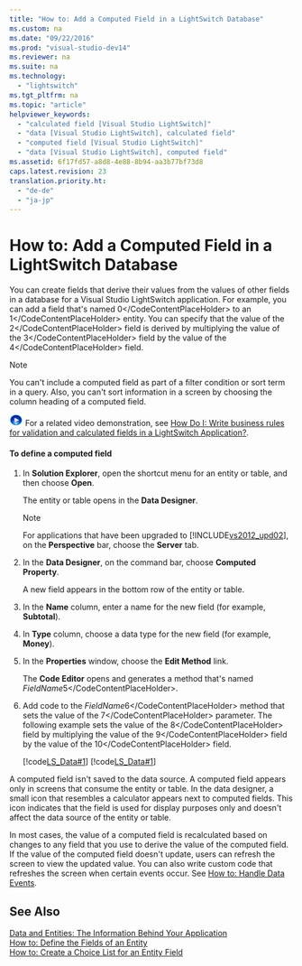 ```yaml
---
title: "How to: Add a Computed Field in a LightSwitch Database"
ms.custom: na
ms.date: "09/22/2016"
ms.prod: "visual-studio-dev14"
ms.reviewer: na
ms.suite: na
ms.technology: 
  - "lightswitch"
ms.tgt_pltfrm: na
ms.topic: "article"
helpviewer_keywords: 
  - "calculated field [Visual Studio LightSwitch]"
  - "data [Visual Studio LightSwitch], calculated field"
  - "computed field [Visual Studio LightSwitch]"
  - "data [Visual Studio LightSwitch], computed field"
ms.assetid: 6f17fd57-a8d8-4e88-8b94-aa3b77bf73d8
caps.latest.revision: 23
translation.priority.ht: 
  - "de-de"
  - "ja-jp"
---
```

# How to: Add a Computed Field in a LightSwitch Database
You can create fields that derive their values from the values of other fields in a database for a Visual Studio LightSwitch application. For example, you can add a field that's named <CodeContentPlaceHolder>0\</CodeContentPlaceHolder> to an <CodeContentPlaceHolder>1\</CodeContentPlaceHolder> entity. You can specify that the value of the <CodeContentPlaceHolder>2\</CodeContentPlaceHolder> field is derived by multiplying the value of the <CodeContentPlaceHolder>3\</CodeContentPlaceHolder> field by the value of the <CodeContentPlaceHolder>4\</CodeContentPlaceHolder> field.  
  
> [!NOTE]
>  You can't include a computed field as part of a filter condition or sort term in a query. Also, you can't sort information in a screen by choosing the column heading of a computed field.  
  
 ![link to video](../vs140/media/playvideo.gif "PlayVideo") For a related video demonstration, see [How Do I: Write business rules for validation and calculated fields in a LightSwitch Application?](http://go.microsoft.com/fwlink/?LinkID=205132).  
  
#### To define a computed field  
  
1.  In **Solution Explorer**, open the shortcut menu for an entity or table, and then choose **Open**.  
  
     The entity or table opens in the **Data Designer**.  
  
    > [!NOTE]
    >  For applications that have been upgraded to [!INCLUDE[vs2012_upd02](../vs140/includes/vs2012_upd02_md.md)], on the **Perspective** bar, choose the **Server** tab.  
  
2.  In the **Data Designer**, on the command bar, choose **Computed Property**.  
  
     A new field appears in the bottom row of the entity or table.  
  
3.  In the **Name** column, enter a name for the new field (for example, **Subtotal**).  
  
4.  In **Type** column, choose a data type for the new field (for example, **Money**).  
  
5.  In the **Properties** window, choose the **Edit Method** link.  
  
     The **Code Editor** opens and generates a method that's named *FieldName*<CodeContentPlaceHolder>5\</CodeContentPlaceHolder>.  
  
6.  Add code to the *FieldName*<CodeContentPlaceHolder>6\</CodeContentPlaceHolder> method that sets the value of the <CodeContentPlaceHolder>7\</CodeContentPlaceHolder> parameter. The following example sets the value of the <CodeContentPlaceHolder>8\</CodeContentPlaceHolder> field by multiplying the value of the <CodeContentPlaceHolder>9\</CodeContentPlaceHolder> field by the value of the <CodeContentPlaceHolder>10\</CodeContentPlaceHolder> field.  
  
     [!code[LS_Data#1](../vs140/codesnippet/CSharp/how-to--add-a-computed-field-in-a-lightswitch-database_1.cs)]
[!code[LS_Data#1](../vs140/codesnippet/VisualBasic/how-to--add-a-computed-field-in-a-lightswitch-database_1.vb)]  
  
 A computed field isn't saved to the data source. A computed field appears only in screens that consume the entity or table. In the data designer, a small icon that resembles a calculator appears next to computed fields. This icon indicates that the field is used for display purposes only and doesn't affect the data source of the entity or table.  
  
 In most cases, the value of a computed field is recalculated based on changes to any field that you use to derive the value of the computed field. If the value of the computed field doesn't update, users can refresh the screen to view the updated value. You can also write custom code that refreshes the screen when certain events occur. See [How to: Handle Data Events](../vs140/how-to--handle-data-events.md).  
  
## See Also  
 [Data and Entities: The Information Behind Your Application](../vs140/data--the-information-behind-your-application.md)   
 [How to: Define the Fields of an Entity](../vs140/how-to--define-data-fields-in-a-lightswitch-database.md)   
 [How to: Create a Choice List for an Entity Field](../vs140/how-to--create-a-list-of-values-for-a-field-in-a-lightswitch-application.md)